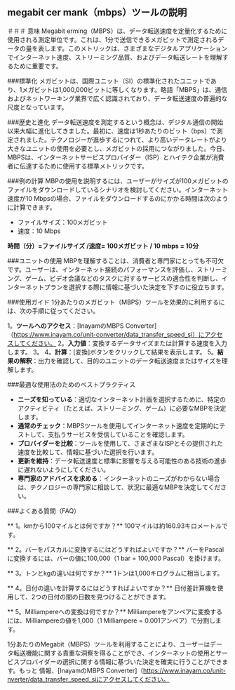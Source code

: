 ## megabit cer mank（mbps）ツールの説明

＃＃＃ 意味
Megabit erming（MBPS）は、データ転送速度を定量化するために使用される測定単位です。これは、1分で送信できるメガビットで測定されるデータの量を表します。このメトリックは、さまざまなデジタルアプリケーションでインターネット速度、ストリーミング品質、およびデータ転送レートを理解するために重要です。

###標準化
メガビットは、国際ユニット（SI）の標準化されたユニットであり、1メガビットは1,000,000ビットに等しくなります。略語「MBPS」は、通信およびネットワーキング業界で広く認識されており、データ転送速度の普遍的な尺度となっています。

###歴史と進化
データ転送速度を測定するという概念は、デジタル通信の開始以来大幅に進化してきました。最初に、速度は1秒あたりのビット（bps）で測定されました。テクノロジーが進歩するにつれて、より高いデータレートがより大きなユニットの使用を必要とし、メガビットの採用につながりました。今日、MBPSは、インターネットサービスプロバイダー（ISP）とハイテク企業が消費者に伝達するために使用する標準メトリックです。

###例の計算
MBPの使用を説明するには、ユーザーがサイズが100メガビットのファイルをダウンロードしているシナリオを検討してください。インターネット速度が10 Mbpsの場合、ファイルをダウンロードするのにかかる時間は次のように計算できます。

- ファイルサイズ：100メガビット
- 速度：10 Mbps

**時間（分）=ファイルサイズ /速度= 100メガビット / 10 mbps = 10分**

###ユニットの使用
MBPを理解することは、消費者と専門家にとっても不可欠です。ユーザーは、インターネット接続のパフォーマンスを評価し、ストリーミング、ゲーム、ビデオ会議などのタスクに対するサービスの適合性を判断し、インターネットプランを選択する際に情報に基づいた決定を下すのに役立ちます。

###使用ガイド
1分あたりのメガビット（MBPS）ツールを効果的に利用するには、次の手順に従ってください。

1。**ツールへのアクセス**：[InayamのMBPS Converter]（https://www.inayam.co/unit-converter/data_transfer_speed_si）にアクセスしてください。
2。**入力値**：変換するデータサイズまたは計算する速度を入力します。
3。
4。**計算**：[変換]ボタンをクリックして結果を表示します。
5。**結果の解釈**：出力を確認して、目的のユニットのデータ転送速度またはサイズを理解します。

###最適な使用法のためのベストプラクティス
-  **ニーズを知っている**：適切なインターネット計画を選択するために、特定のアクティビティ（たとえば、ストリーミング、ゲーム）に必要なMBPを決定します。
-  **通常のチェック**：MBPSツールを使用してインターネット速度を定期的にテストして、支払うサービスを受信して​​いることを確認します。
-  **プロバイダーを比較**：ツールを使用して、さまざまなISPとその提供された速度を比較して、情報に基づいた選択を行います。
-  **更新を維持**：データ転送速度と標準に影響を与える可能性のある技術の進歩に遅れないようにしてください。
-  **専門家のアドバイスを求める**：インターネットのニーズがわからない場合は、テクノロジーの専門家に相談して、状況に最適なMBPを決定してください。

###よくある質問（FAQ）

** 1。kmから100マイルとは何ですか？**
100マイルは約160.93キロメートルです。

** 2。バーをパスカルに変換するにはどうすればよいですか？**
バーをPascalに変換するには、バーの値に100,000（1 bar = 100,000 Pascal）を掛けます。

** 3。トンとkgの違いは何ですか？**
1トンは1,000キログラムに相当します。

** 4。日付の違いを計算するにはどうすればよいですか？**
日付差計算機を使用して、2つの日付の間の日数を見つけることができます。

** 5。Milliampereへの変換は何ですか？**
Milliampereをアンペアに変換するには、Milliampereの値を1,000（1 Milliampere = 0.001アンペア）で分割します。

1分あたりのMegabit（MBPS）ツールを利用することにより、ユーザーはデータ転送機能に関する貴重な洞察を得ることができ、インターネットの使用とサービスプロバイダーの選択に関する情報に基づいた決定を確実に行うことができます。もっと 情報、[InayamのMBPS Converter]（https://www.inayam.co/unit-nverter/data_transfer_speed_siにアクセスしてください。